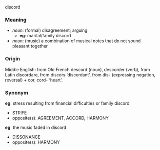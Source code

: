 discord
### Meaning
+ _noun_: (formal) disagreement; arguing
	+ __eg__: marital/family discord
+ _noun_: (music) a combination of musical notes that do not sound pleasant together

### Origin

Middle English: from Old French descord (noun), descorder (verb), from Latin discordare, from discors ‘discordant’, from dis- (expressing negation, reversal) + cor, cord- ‘heart’.

### Synonym

__eg__: stress resulting from financial difficulties or family discord

+ STRIFE
+ opposite(s): AGREEMENT, ACCORD, HARMONY

__eg__: the music faded in discord

+ DISSONANCE
+ opposite(s): HARMONY


